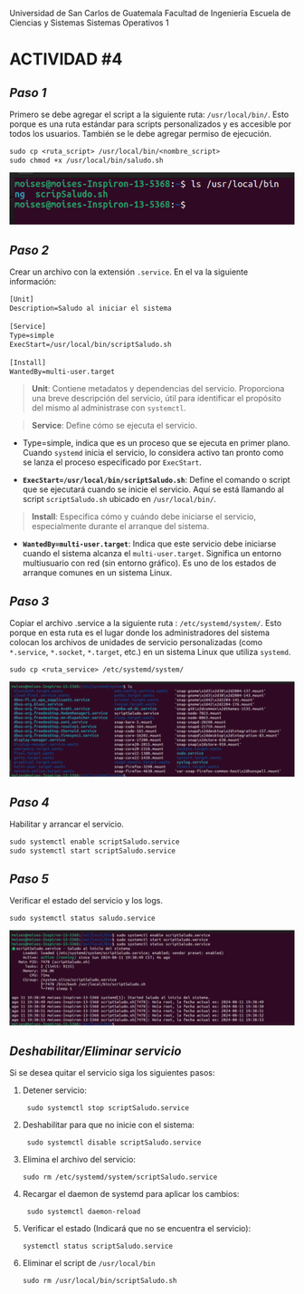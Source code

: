 

Universidad de San Carlos de Guatemala 
Facultad de Ingeniería
Escuela de Ciencias y Sistemas
Sistemas Operativos 1


# ACTIVIDAD #4

## *Paso 1*
Primero  se debe agregar el script a la siguiente ruta: `/usr/local/bin/`. Esto porque es una ruta estándar para scripts personalizados y es accesible por todos los usuarios. También se le debe agregar permiso de ejecución.

    sudo cp <ruta_script> /usr/local/bin/<nombre_script>
    sudo chmod +x /usr/local/bin/saludo.sh

![Comprobación de copia de script](images/i1.png)

## *Paso 2*
Crear un archivo con la extensión  `.service`. En el va la siguiente información:

    [Unit] 
    Description=Saludo al iniciar el sistema 
    
    [Service] 
    Type=simple 
    ExecStart=/usr/local/bin/scriptSaludo.sh 
    
    [Install] 
    WantedBy=multi-user.target
> **Unit**: Contiene metadatos y dependencias del servicio. Proporciona una breve descripción del servicio, útil para identificar el propósito del mismo al administrase con `systemctl`.

>  **Service**: Define cómo se ejecuta el servicio. 

 -  Type=simple, indica que es un proceso que se ejecuta en primer plano. Cuando `systemd` inicia el servicio, lo considera activo tan pronto como se lanza el proceso especificado por `ExecStart`.
 
 - **`ExecStart=/usr/local/bin/scriptSaludo.sh`**: Define el comando o script que se ejecutará cuando se inicie el servicio. Aquí se está llamando al script `scriptSaludo.sh` ubicado en `/usr/local/bin/`.

>   **Install**: Especifica cómo y cuándo debe iniciarse el servicio, especialmente durante el arranque del sistema.

-   **`WantedBy=multi-user.target`**: Indica que este servicio debe iniciarse cuando el sistema alcanza el `multi-user.target`. Significa un entorno multiusuario con red (sin entorno gráfico). Es uno de los estados de arranque comunes en un sistema Linux.

## *Paso 3*
Copiar el archivo .service a la siguiente ruta : `/etc/systemd/system/`. Esto porque en esta ruta es el lugar donde los administradores del sistema colocan los archivos de unidades de servicio personalizadas (como `*.service`, `*.socket`, `*.target`, etc.) en un sistema Linux que utiliza `systemd`. 

    sudo cp <ruta_service> /etc/systemd/system/
![Comprobación de copia de servicio](images/i2.png)

## *Paso 4*
Habilitar y arrancar el servicio. 

    sudo systemctl enable scriptSaludo.service
    sudo systemctl start scriptSaludo.service

## *Paso 5*
Verificar el estado del servicio y los logs.

    sudo systemctl status saludo.service
![Comprobación de ejecución](images/i3.png)
## *Deshabilitar/Eliminar servicio*
Si se desea quitar el servicio siga los siguientes pasos:

1. Detener servicio:

	    sudo systemctl stop scriptSaludo.service

2. Deshabilitar para que no inicie con el sistema:

	    sudo systemctl disable scriptSaludo.service

3. Elimina el archivo del servicio:

	   sudo rm /etc/systemd/system/scriptSaludo.service
	    
4. Recargar el daemon de systemd para aplicar los cambios:

	    sudo systemctl daemon-reload
	    
5. Verificar el estado (Indicará que no se encuentra el servicio):

	   systemctl status scriptSaludo.service
	   
6. Eliminar el script de `/usr/local/bin`

	   sudo rm /usr/local/bin/scriptSaludo.sh
